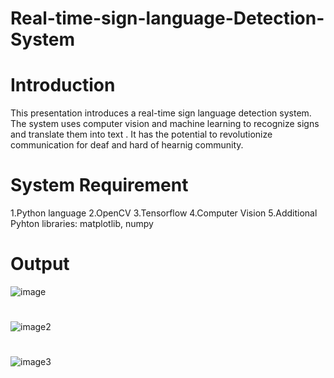 # Real-time-sign-language-Detection-System

# Introduction
This presentation introduces a real-time sign language detection system. 
The system uses computer vision and machine learning to recognize signs and translate  them into text . 
It has the potential to revolutionize communication for deaf and hard of hearnig community. 
#
#
# System Requirement
1.Python language
2.OpenCV
3.Tensorflow
4.Computer Vision
5.Additional Pyhton libraries: matplotlib, numpy 
##
#
# Output 
![image](https://github.com/h-ema-r/sign-language-Detection-System/blob/main/hello.png)
#
![image2](https://github.com/h-ema-r/sign-language-Detection-System/blob/main/2023-10-05%20(13).png)
#
![image3](https://github.com/h-ema-r/sign-language-Detection-System/blob/main/no.png)
